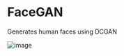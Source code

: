 # FaceGAN
Generates human faces using DCGAN


![image](https://github.com/user-attachments/assets/ff9068cf-5c51-4bd5-8d04-a0d2a7e0e681)
